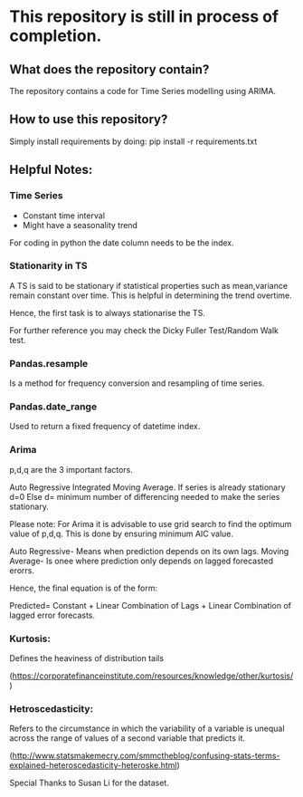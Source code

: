 # This repository is still in process of completion. 


## What does the repository contain?
The repository contains a code for Time Series modelling using ARIMA. 

## How to use this repository?
Simply install requirements by doing:
	pip install -r requirements.txt

## Helpful Notes:

### Time Series

- Constant time interval
- Might have a seasonality trend

For coding in python the date column needs to be the index.

### Stationarity in TS

A TS is said to be stationary if statistical properties such as mean,variance remain constant over time. This is helpful in determining the trend overtime.

Hence, the first task is to always stationarise the TS.

For further reference you may check the Dicky Fuller Test/Random Walk test.

### Pandas.resample

Is a method for frequency conversion and resampling of time series. 

### Pandas.date_range

Used to return a fixed frequency of datetime index.

### Arima

p,d,q are the 3 important factors.

Auto Regressive Integrated Moving Average.
If series is already stationary d=0
Else d= minimum number of differencing needed to make the series stationary.

Please note: For Arima it is advisable to use grid search to find the optimum value of p,d,q. This is done by ensuring minimum AIC value. 

Auto Regressive- Means when prediction depends on its own lags.
Moving Average- Is onee where prediction only depends on lagged forecasted erorrs.

Hence, the final equation is of the form:

Predicted= Constant + Linear Combination of Lags + Linear Combination of lagged error forecasts.


### Kurtosis:

Defines the heaviness of distribution tails

(https://corporatefinanceinstitute.com/resources/knowledge/other/kurtosis/)


### Hetroscedasticity:

Refers to the circumstance in which the variability of a variable is unequal across the range of values of a second variable that predicts it.

(http://www.statsmakemecry.com/smmctheblog/confusing-stats-terms-explained-heteroscedasticity-heteroske.html)










Special Thanks to Susan Li for the dataset.
